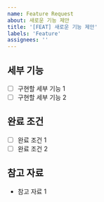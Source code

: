 ```yaml
---
name: Feature Request
about: 새로운 기능 제안
title: '[FEAT] 새로운 기능 제안'
labels: 'Feature'
assignees: ''
---
```


## 세부 기능

[//]: # (이 백로그에서 구현할 세부 기능을 작성해주세요.)

- [ ] 구현할 세부 기능 1
- [ ] 구현할 세부 기능 2

## 완료 조건

[//]: # (이 백로그의 완료 혹은 종료 조건을 작성해주세요.)

- [ ] 완료 조건 1
- [ ] 완료 조건 2

## 참고 자료

[//]: # (참고할 문서, 디자인, API 문서 등을 첨부해주세요.)

- 참고 자료 1